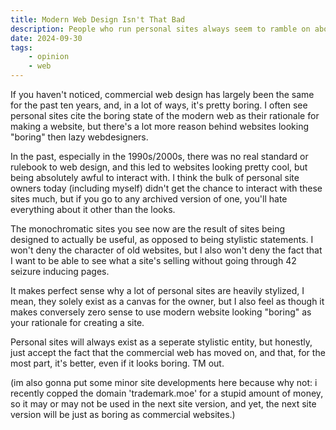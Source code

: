 ```yaml
---
title: Modern Web Design Isn't That Bad
description: People who run personal sites always seem to ramble on about how "boring" modern web design is, but I honestly think this is a pretty bad take. I'm sure this article will single-handedly save the jobs of countless webdevs
date: 2024-09-30
tags: 
    - opinion
    - web
---
```


If you haven't noticed, commercial web design has largely been the same for the past ten years, and, in a lot of ways, it's pretty boring. I often see personal sites cite the boring state of the modern web as their rationale for making a website, but there's a lot more reason behind websites looking "boring" then lazy webdesigners.

In the past, especially in the 1990s/2000s, there was no real standard or rulebook to web design, and this led to websites looking pretty cool, but being absolutely awful to interact with. I think the bulk of personal site owners today (including myself) didn't get the chance to interact with these sites much, but if you go to any archived version of one, you'll hate everything about it other than the looks.

The monochromatic sites you see now are the result of sites being designed to actually be useful, as opposed to being stylistic statements. I won't deny the character of old websites, but I also won't deny the fact that I want to be able to see what a site's selling without going through 42 seizure inducing pages.

It makes perfect sense why a lot of personal sites are heavily stylized, I mean, they solely exist as a canvas for the owner, but I also feel as though it makes conversely zero sense to use modern website looking "boring" as your rationale for creating a site. 

Personal sites will always exist as a seperate stylistic entity, but honestly, just accept the fact that the commercial web has moved on, and that, for the most part, it's better, even if it looks boring. TM out.

(im also gonna put some minor site developments here because why not:
    i recently copped the domain 'trademark.moe' for a stupid amount of money, so it may or may not be used in the next site version, and yet, the next site version will be just as boring as commercial websites.)

